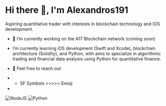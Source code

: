 # Hi there 👋, I'm Alexandros191


Aspiring quantitative trader with interests in blockchain technology and IOS development. 

- 🔭 I’m currently working on the A17 Blockchain network (coming soon)
  
- I’m currently learning iOS development (Swift and Xcode), blockchain architecture (Solidity), and Python, with aims to specialize in algorithmic trading and financial data analysis using Python for quantitative finance.
  
- 💬 Feel free to reach out

- - SF Symbols >>>>> Emoji

- 
![NodeJS](https://img.shields.io/badge/node.js-6DA55F?style=for-the-badge&logo=node.js&logoColor=white) ![Python](https://img.shields.io/badge/python-3670A0?style=for-the-badge&logo=python&logoColor=ffdd54)
<!--
**Alexandros191/Alexandros191** is a ✨ _special_ ✨ repository because its `README.md` (this file) appears on your GitHub profile.

Here are some ideas to get you started:

- 🔭 I’m currently working on ...
- 🌱 I’m currently learning ...
- 👯 I’m looking to collaborate on ...
- 🤔 I’m looking for help with ...
- 💬 Ask me about ...
- 📫 How to reach me: ...
- 😄 Pronouns: ...
- ⚡ Fun fact: ...
-->
